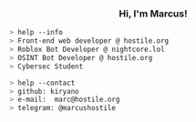 <h3 align="center">Hi, I'm Marcus!</h3> 
<a href="https://github.com/kiryano"></a>

````bash
> help --info
> Front-end web developer @ hostile.org
> Roblox Bot Developer @ nightcore.lol
> OSINT Bot Developer @ hostile.org
> Cybersec Student
````

````bash
> help --contact
> github: kiryano
> e-mail:  marc@hostile.org
> telegram: @marcushostile
````
